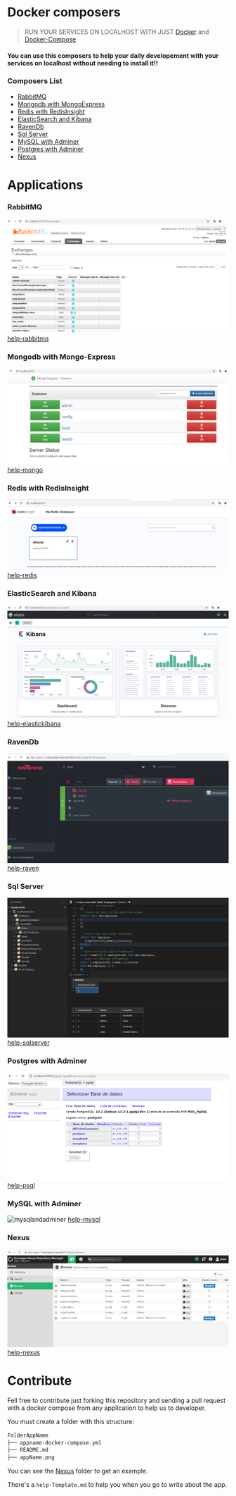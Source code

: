 # Docker composers

> RUN YOUR SERVICES ON LOCALHOST WITH JUST [Docker](https://www.docker.com/get-started) and [Docker-Compose](https://docs.docker.com/compose/)

#### You can use this composers to help your daily developement with your services on localhost without needing to install it!!

### Composers List
- [RabbitMQ](#rabbitmq)
- [Mongodb with MongoExpress](#mongodb-with-mongo-express)
- [Redis with RedisInsight](#redis-with-redisinsight)
- [ElasticSearch and Kibana](#elasticsearch-and-kibana)
- [RavenDb](#ravendb)
- [Sql Server](#sql-server)
- [MySQL with Adminer](#mysql-with-adminer)
- [Postgres with Adminer](#postgres-with-adminer)
- [Nexus](#nexus)

# Applications

### RabbitMQ
![rabbitmq](RabbitMq/rabbitmq.png)
[help-rabbitmq](RabbitMq/README.md)

### Mongodb with Mongo-Express
![mongodb](Mongodb/mongodb-mongoexpress.png)
[help-mongo](Mongodb/README.md)

### Redis with RedisInsight
![rediswithinsight](Redis/redis.png)
[help-redis](Redis/README.md)

### ElasticSearch and Kibana
![elastickibana](ElasticKibana/kibana.png)
[help-elastickibana](ElasticKibana/README.md)

### RavenDb
![ravenDb](RavenDb/ravendb.png)
[help-raven](RavenDb/README.md)

### Sql Server
![sqlserver](SqlServer/sqlserver.png)
[help-sqlserver](SqlServer/README.md)

### Postgres with Adminer
![psqlandadminer](Postgres/postgres-adminer.png)
[help-psql](Postgres/README.md)

### MySQL with Adminer
![mysqlandadminer](MySQL/postgres-adminer.png)
[help-mysql](MySQL/README.md)

### Nexus
![nexus](Nexus/nexus.png)
[help-nexus](Nexus/README.md)


# Contribute
Fell free to contribute just forking this repository and sending a pull request with a docker compose from any 
application to help us to developer.

You must create a folder with this structure:

```bash
FolderAppName
├── appname-docker-compose.yml
├── README.md
├── appName.png
```

You can see the [Nexus](Nexus) folder to get an example.

There's a `help-Template.md` to help you when you go to write about the app.
